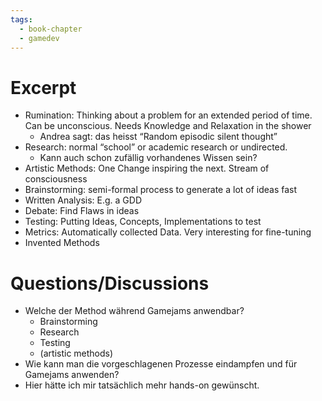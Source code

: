 ```yaml
---
tags:
  - book-chapter
  - gamedev
---
```

# Excerpt

- Rumination: Thinking about a problem for an extended period of time. Can be unconscious. Needs Knowledge and Relaxation in the shower
    - Andrea sagt: das heisst “Random episodic silent thought”
- Research: normal “school” or academic research or undirected.
    - Kann auch schon zufällig vorhandenes Wissen sein?
- Artistic Methods: One Change inspiring the next. Stream of consciousness
- Brainstorming: semi-formal process to generate a lot of ideas fast
- Written Analysis: E.g. a GDD
- Debate: Find Flaws in ideas
- Testing: Putting Ideas, Concepts, Implementations to test
- Metrics: Automatically collected Data. Very interesting for fine-tuning
- Invented Methods

# Questions/Discussions

- Welche der Method während Gamejams anwendbar?
    - Brainstorming
    - Research
    - Testing
    - (artistic methods)
- Wie kann man die vorgeschlagenen Prozesse eindampfen und für Gamejams anwenden?
- Hier hätte ich mir tatsächlich mehr hands-on gewünscht.
